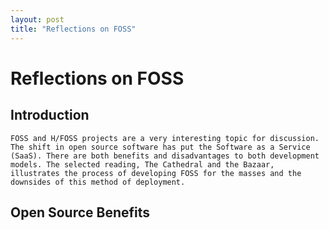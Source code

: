 ```yaml
---
layout: post
title: "Reflections on FOSS"  
---
```


# Reflections on FOSS

## Introduction
 
    FOSS and H/FOSS projects are a very interesting topic for discussion. The shift in open source software has put the Software as a Service (SaaS). There are both benefits and disadvantages to both development models. The selected reading, The Cathedral and the Bazaar, illustrates the process of developing FOSS for the masses and the downsides of this method of deployment.

## Open Source Benefits

